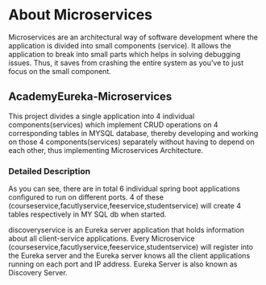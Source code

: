 # About Microservices

Microservices are an architectural way of software development where the application is divided into small components (service). It allows the application to break into small parts which helps in solving debugging issues. Thus, it saves from crashing the entire system as you've to just focus on the small component.

## AcademyEureka-Microservices
This project divides a single application into 4 individual components(services) which implement CRUD operations on 4 corresponding tables in MYSQL database, thereby developing and working on those 4 components(services) separately without having to depend on each other, thus implementing Microservices Architecture.


### Detailed Description

As you can see, there are in total 6 individual spring boot applications configured to run on different ports. 4 of these (courseservice,facutlyservice,feeservice,studentservice) will create 4 tables respectively in MY SQL db when started.

discoveryservice is an Eureka server application that holds information about all client-service applications. Every Microservice (courseservice,facutlyservice,feeservice,studentservice) will register into the Eureka server and the Eureka server knows all the client applications running on each port and IP address. Eureka Server is also known as Discovery Server. 

